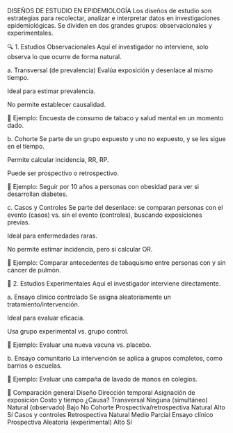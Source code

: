 DISEÑOS DE ESTUDIO EN EPIDEMIOLOGÍA
Los diseños de estudio son estrategias para recolectar, analizar e interpretar datos en investigaciones epidemiológicas. Se dividen en dos grandes grupos: observacionales y experimentales.

🔍 1. Estudios Observacionales
Aquí el investigador no interviene, solo observa lo que ocurre de forma natural.

a. Transversal (de prevalencia)
Evalúa exposición y desenlace al mismo tiempo.

Ideal para estimar prevalencia.

No permite establecer causalidad.

📍 Ejemplo: Encuesta de consumo de tabaco y salud mental en un momento dado.

b. Cohorte
Se parte de un grupo expuesto y uno no expuesto, y se les sigue en el tiempo.

Permite calcular incidencia, RR, RP.

Puede ser prospectivo o retrospectivo.

📍 Ejemplo: Seguir por 10 años a personas con obesidad para ver si desarrollan diabetes.

c. Casos y Controles
Se parte del desenlace: se comparan personas con el evento (casos) vs. sin el evento (controles), buscando exposiciones previas.

Ideal para enfermedades raras.

No permite estimar incidencia, pero sí calcular OR.

📍 Ejemplo: Comparar antecedentes de tabaquismo entre personas con y sin cáncer de pulmón.

🧪 2. Estudios Experimentales
Aquí el investigador interviene directamente.

a. Ensayo clínico controlado
Se asigna aleatoriamente un tratamiento/intervención.

Ideal para evaluar eficacia.

Usa grupo experimental vs. grupo control.

📍 Ejemplo: Evaluar una nueva vacuna vs. placebo.

b. Ensayo comunitario
La intervención se aplica a grupos completos, como barrios o escuelas.

📍 Ejemplo: Evaluar una campaña de lavado de manos en colegios.

📌 Comparación general
Diseño	Dirección temporal	Asignación de exposición	Costo y tiempo	¿Causa?
Transversal	Ninguna (simultáneo)	Natural (observado)	Bajo	No
Cohorte	Prospectiva/retrospectiva	Natural	Alto	Sí
Casos y controles	Retrospectiva	Natural	Medio	Parcial
Ensayo clínico	Prospectiva	Aleatoria (experimental)	Alto	Sí
